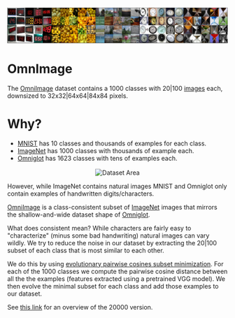 ![](assets/banner.png)

# OmnImage

The [OmniImage](https://drive.google.com/drive/folders/1tpm4LY3gEUlpK7h54uHqKOcw353np05s?usp=sharing) dataset contains a 1000 classes with 20|100 [images](https://drive.google.com/file/d/1rR7Xh4sxXVY9im_DrjZwEf2oydmx8YWL/view) each, downsized to 32x32|64x64|84x84 pixels.

# Why?

- [MNIST](https://en.wikipedia.org/wiki/MNIST_database) has 10 classes and thousands of examples for each class.
- [ImageNet](https://www.image-net.org/) has 1000 classes with thousands of example each.
- [Omniglot](https://github.com/brendenlake/omniglot) has 1623 classes with tens of examples each.

<p align="center">
  <img align="center" width="400" alt="Dataset Area" src="https://user-images.githubusercontent.com/3115640/204098543-1bc2406f-487f-4c06-8b4f-224c0e2e2840.png">
</p>

However, while ImageNet contains natural images MNIST and Omniglot only contain examples of handwritten digits/characters.

[OmniImage](https://drive.google.com/drive/folders/1tpm4LY3gEUlpK7h54uHqKOcw353np05s?usp=sharing) is a class-consistent subset of [ImageNet](https://www.image-net.org/) images that mirrors the shallow-and-wide dataset shape of [Omniglot](https://github.com/brendenlake/omniglot).

What does consistent mean?
While characters are fairly easy to "characterize" (minus some bad handwriting) natural images can vary wildly. We try to reduce the noise in our dataset by extracting the 20|100 subset of each class that is most similar to each other.

We do this by using [evolutionary pairwise cosines subset minimization](https://github.com/lfrati/subpair). For each of the 1000 classes we compute the pairwise cosine distance between all the the examples (features extracted using a pretrained VGG model). We then evolve the minimal subset for each class and add those examples to our dataset.

See [this link](https://drive.google.com/file/d/1rR7Xh4sxXVY9im_DrjZwEf2oydmx8YWL/view) for an overview of the 20000 version.

